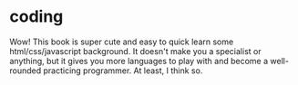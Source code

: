 # coding

Wow! This book is super cute and easy to quick learn some html/css/javascript background. It doesn't make you a specialist or anything, but it gives you more languages to play with and become a well-rounded practicing programmer. At least, I think so.
